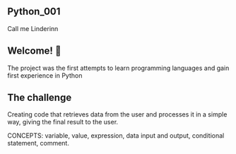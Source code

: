 ## Python_001
Call me Linderinn


## Welcome! 👋

The project was the first attempts to learn programming languages and gain first experience in Python

## The challenge

Creating code that retrieves data from the user and processes it in a simple way, giving the final result to the user.

CONCEPTS: variable, value, expression, data input and output, conditional statement, comment.
